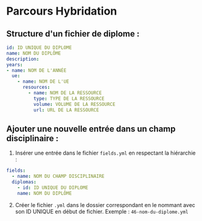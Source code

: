 # Parcours Hybridation

## Structure d'un fichier de diplome :

```yaml
id: ID UNIQUE DU DIPLOME
name: NOM DU DIPLÔME
description:
years:
- name: NOM DE L'ANNÉE
  ue:
    - name: NOM DE L'UE
      resources: 
        - name: NOM DE LA RESSOURCE
          type: TYPE DE LA RESSOURCE
          volume: VOLUME DE LA RESSOURCE
          url: URL DE LA RESSOURCE
```

## Ajouter une nouvelle entrée dans un champ disciplinaire :

1. Insérer une entrée dans le fichier `fields.yml` en respectant la hiérarchie :

```yaml
fields:
  - name: NOM DU CHAMP DISCIPLINAIRE
  diplomas:
    - id: ID UNIQUE DU DIPLOME
    name: NOM DU DIPLÔME
```

2. Créer le fichier `.yml` dans le dossier correspondant en le nommant avec son ID UNIQUE en début de fichier.
Exemple : `46-nom-du-diplome.yml`

